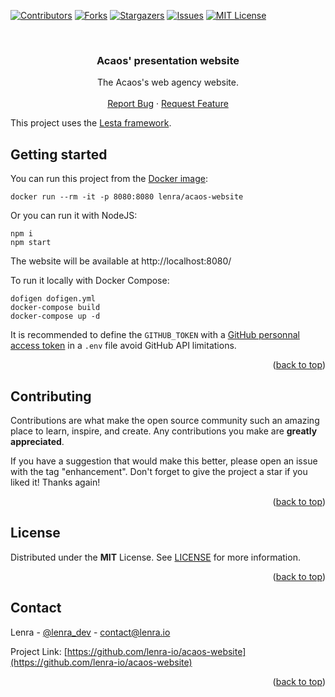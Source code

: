 <div id="top"></div>
<!--
*** This README was created with https://github.com/othneildrew/Best-README-Template
-->



<!-- PROJECT SHIELDS -->
[![Contributors][contributors-shield]][contributors-url]
[![Forks][forks-shield]][forks-url]
[![Stargazers][stars-shield]][stars-url]
[![Issues][issues-shield]][issues-url]
[![MIT License][license-shield]][license-url]



<!-- PROJECT LOGO -->
<br />
<div align="center">

<h3 align="center">Acaos' presentation website</h3>

  <p align="center">
    The Acaos's web agency website.
    <br />
    <br />
    <a href="https://github.com/lenra-io/acaos-website/issues">Report Bug</a>
    ·
    <a href="https://github.com/lenra-io/acaos-website/issues">Request Feature</a>
  </p>
</div>

This project uses the [Lesta framework](https://github.com/lenra-io/lesta).


<!-- GETTING STARTED -->

## Getting started

You can run this project from the [Docker image](https://hub.docker.com/r/lenra/acaos-website):
```console
docker run --rm -it -p 8080:8080 lenra/acaos-website
```

Or you can run it with NodeJS:
```console
npm i
npm start
```

The website will be available at http://localhost:8080/

To run it locally with Docker Compose:
```console
dofigen dofigen.yml
docker-compose build
docker-compose up -d
```

It is recommended to define the `GITHUB_TOKEN` with a [GitHub personnal access token](https://docs.github.com/en/enterprise-server@3.4/authentication/keeping-your-account-and-data-secure/creating-a-personal-access-token) in a `.env` file avoid GitHub API limitations.

<p align="right">(<a href="#top">back to top</a>)</p>


<!-- CONTRIBUTING -->
## Contributing

Contributions are what make the open source community such an amazing place to learn, inspire, and create. Any contributions you make are **greatly appreciated**.

If you have a suggestion that would make this better, please open an issue with the tag "enhancement".
Don't forget to give the project a star if you liked it! Thanks again!

<p align="right">(<a href="#top">back to top</a>)</p>



<!-- LICENSE -->
## License

Distributed under the **MIT** License. See [LICENSE](./LICENSE) for more information.

<p align="right">(<a href="#top">back to top</a>)</p>



<!-- CONTACT -->
## Contact

Lenra - [@lenra_dev](https://twitter.com/lenra_dev) - contact@lenra.io

Project Link: [https://github.com/lenra-io/acaos-website](https://github.com/lenra-io/acaos-website)

<p align="right">(<a href="#top">back to top</a>)</p>


<!-- MARKDOWN LINKS & IMAGES -->
<!-- https://www.markdownguide.org/basic-syntax/#reference-style-links -->
[contributors-shield]: https://img.shields.io/github/contributors/lenra-io/acaos-website.svg?style=for-the-badge
[contributors-url]: https://github.com/lenra-io/acaos-website/graphs/contributors
[forks-shield]: https://img.shields.io/github/forks/lenra-io/acaos-website.svg?style=for-the-badge
[forks-url]: https://github.com/lenra-io/acaos-website/network/members
[stars-shield]: https://img.shields.io/github/stars/lenra-io/acaos-website.svg?style=for-the-badge
[stars-url]: https://github.com/lenra-io/acaos-website/stargazers
[issues-shield]: https://img.shields.io/github/issues/lenra-io/acaos-website.svg?style=for-the-badge
[issues-url]: https://github.com/lenra-io/acaos-website/issues
[license-shield]: https://img.shields.io/github/license/lenra-io/acaos-website.svg?style=for-the-badge
[license-url]: https://github.com/lenra-io/acaos-website/blob/master/LICENSE
